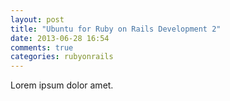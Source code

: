 ```yaml
---
layout: post
title: "Ubuntu for Ruby on Rails Development 2"
date: 2013-06-28 16:54
comments: true
categories: rubyonrails
---
```


Lorem ipsum dolor amet.
